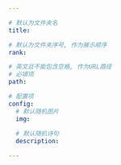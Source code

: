 ```yaml
---

# 默认为文件夹名
title: 

# 默认为文件夹序号, 作为展示顺序
rank: 

# 英文且不能包含空格, 作为URL路径
# 必填项
path: 

# 配置项
config:
  # 默认随机图片
  img: 
  
  # 默认随机诗句
  description: 

---
```


<script setup>
// 配置引用
import { inject } from 'vue'
const config = inject('config')

</script>